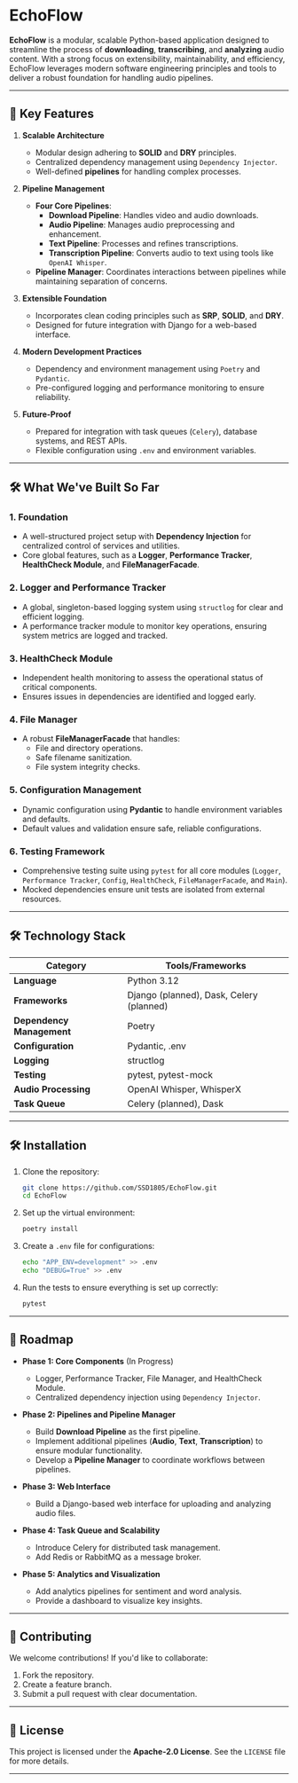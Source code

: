
# EchoFlow

**EchoFlow** is a modular, scalable Python-based application designed to streamline the process of **downloading**, **transcribing**, and **analyzing** audio content. With a strong focus on extensibility, maintainability, and efficiency, EchoFlow leverages modern software engineering principles and tools to deliver a robust foundation for handling audio pipelines.

---

## 🌟 **Key Features**

1. **Scalable Architecture**
   - Modular design adhering to **SOLID** and **DRY** principles.
   - Centralized dependency management using `Dependency Injector`.
   - Well-defined **pipelines** for handling complex processes.

2. **Pipeline Management**
   - **Four Core Pipelines**:
     - **Download Pipeline**: Handles video and audio downloads.
     - **Audio Pipeline**: Manages audio preprocessing and enhancement.
     - **Text Pipeline**: Processes and refines transcriptions.
     - **Transcription Pipeline**: Converts audio to text using tools like `OpenAI Whisper`.
   - **Pipeline Manager**: Coordinates interactions between pipelines while maintaining separation of concerns.

3. **Extensible Foundation**
   - Incorporates clean coding principles such as **SRP**, **SOLID**, and **DRY**.
   - Designed for future integration with Django for a web-based interface.

4. **Modern Development Practices**
   - Dependency and environment management using `Poetry` and `Pydantic`.
   - Pre-configured logging and performance monitoring to ensure reliability.

5. **Future-Proof**
   - Prepared for integration with task queues (`Celery`), database systems, and REST APIs.
   - Flexible configuration using `.env` and environment variables.

---

## 🛠️ **What We've Built So Far**

### 1. **Foundation**
- A well-structured project setup with **Dependency Injection** for centralized control of services and utilities.
- Core global features, such as a **Logger**, **Performance Tracker**, **HealthCheck Module**, and **FileManagerFacade**.

### 2. **Logger and Performance Tracker**
- A global, singleton-based logging system using `structlog` for clear and efficient logging.
- A performance tracker module to monitor key operations, ensuring system metrics are logged and tracked.

### 3. **HealthCheck Module**
- Independent health monitoring to assess the operational status of critical components.
- Ensures issues in dependencies are identified and logged early.

### 4. **File Manager**
- A robust **FileManagerFacade** that handles:
  - File and directory operations.
  - Safe filename sanitization.
  - File system integrity checks.

### 5. **Configuration Management**
- Dynamic configuration using **Pydantic** to handle environment variables and defaults.
- Default values and validation ensure safe, reliable configurations.

### 6. **Testing Framework**
- Comprehensive testing suite using `pytest` for all core modules (`Logger`, `Performance Tracker`, `Config`, `HealthCheck`, `FileManagerFacade`, and `Main`).
- Mocked dependencies ensure unit tests are isolated from external resources.

---

## 🛠️ **Technology Stack**

| **Category**               | **Tools/Frameworks**                           |
|----------------------------|-----------------------------------------------|
| **Language**               | Python 3.12                                   |
| **Frameworks**             | Django (planned), Dask, Celery (planned)      |
| **Dependency Management**  | Poetry                                        |
| **Configuration**          | Pydantic, .env                                |
| **Logging**                | structlog                                     |
| **Testing**                | pytest, pytest-mock                          |
| **Audio Processing**       | OpenAI Whisper, WhisperX                      |
| **Task Queue**             | Celery (planned), Dask                       |

---

## 🛠️ **Installation**

1. Clone the repository:
   ```bash
   git clone https://github.com/SSD1805/EchoFlow.git
   cd EchoFlow
   ```

2. Set up the virtual environment:
   ```bash
   poetry install
   ```

3. Create a `.env` file for configurations:
   ```bash
   echo "APP_ENV=development" >> .env
   echo "DEBUG=True" >> .env
   ```

4. Run the tests to ensure everything is set up correctly:
   ```bash
   pytest
   ```

---

## 🎯 **Roadmap**

- **Phase 1: Core Components** (In Progress)
  - Logger, Performance Tracker, File Manager, and HealthCheck Module.
  - Centralized dependency injection using `Dependency Injector`.

- **Phase 2: Pipelines and Pipeline Manager**  
  - Build **Download Pipeline** as the first pipeline.
  - Implement additional pipelines (**Audio**, **Text**, **Transcription**) to ensure modular functionality.
  - Develop a **Pipeline Manager** to coordinate workflows between pipelines.

- **Phase 3: Web Interface**
  - Build a Django-based web interface for uploading and analyzing audio files.

- **Phase 4: Task Queue and Scalability**
  - Introduce Celery for distributed task management.
  - Add Redis or RabbitMQ as a message broker.

- **Phase 5: Analytics and Visualization**
  - Add analytics pipelines for sentiment and word analysis.
  - Provide a dashboard to visualize key insights.

---

## 🙌 **Contributing**

We welcome contributions! If you'd like to collaborate:
1. Fork the repository.
2. Create a feature branch.
3. Submit a pull request with clear documentation.

---

## 📜 **License**

This project is licensed under the **Apache-2.0 License**. See the `LICENSE` file for more details.

--- 
